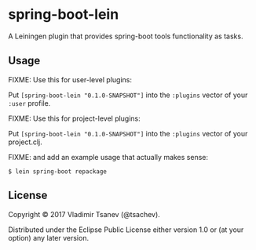 # spring-boot-lein

A Leiningen plugin that provides spring-boot tools functionality as tasks.

## Usage

FIXME: Use this for user-level plugins:

Put `[spring-boot-lein "0.1.0-SNAPSHOT"]` into the `:plugins` vector of your `:user`
profile.

FIXME: Use this for project-level plugins:

Put `[spring-boot-lein "0.1.0-SNAPSHOT"]` into the `:plugins` vector of your project.clj.

FIXME: and add an example usage that actually makes sense:

    $ lein spring-boot repackage

## License

Copyright © 2017 Vladimir Tsanev (@tsachev).

Distributed under the Eclipse Public License either version 1.0 or (at
your option) any later version.
